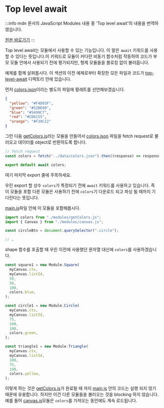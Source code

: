 # Top level await

:::info
mdn 문서의 JavaScript Modules 내용 중 'Top level await'의 내용을 번역하였습니다.

[원본 바로가기](https://developer.mozilla.org/en-US/docs/Web/JavaScript/Guide/Modules#top_level_await)
:::

Top level await는 모듈에서 사용할 수 있는 기능입니다. 이 말은 `await` 키워드를 사용할 수 있다는 뜻입니다.이 키워드로 모듈이 커다란 비동기 함수처럼 작동하여 코드가 부모 모듈 안에서 사용되기 전에 평가되지만, 형제 모듈들을 블로킹 없이 불러옵니다.

예제를 함께 살펴봅시다. 이 섹션의 이전 예제로부터 확장한 모든 파일과 코드가 [top-level-await](https://github.com/mdn/js-examples/tree/main/module-examples/top-level-await) 디렉토리 안에 있습니다.

먼저 [colors.json](https://github.com/mdn/js-examples/blob/main/module-examples/top-level-await/data/colors.json)이라는 별도의 파일에 팔레트를 선언해보겠습니다.
```json
{
  "yellow": "#F4D03F",
  "green": "#52BE80",
  "blue": "#5499C7",
  "red": "#CD6155",
  "orange": "#F39C12"
}

```

그런 다음 [getColors.js](https://github.com/mdn/js-examples/blob/main/module-examples/top-level-await/modules/getColors.js)라는 모듈을 만들어서 [colors.json](https://github.com/mdn/js-examples/blob/main/module-examples/top-level-await/data/colors.json) 파일을 fetch request로 불러오고 데이터를 object로 반환하도록 합니다.
```javascript
// fetch request
const colors = fetch("../data/colors.json").then((response) => response.json());

export default await colors;

```

여기 마지막 export 줄에 주목하세요.

우린 export 할 상수 `colors`가 특정되기 전에 `await` 키워드를 사용하고 있습니다. 즉 이 모듈을 포함 다른 모듈은 사용하기 전에 `colors`기 다운로드 되고 파싱 될 때까지 기다린다는 뜻입니다.

[main.js](https://github.com/mdn/js-examples/blob/main/module-examples/top-level-await/main.js)파일 안에 이 모듈을 포함해봅시다.
```javascript
import colors from "./modules/getColors.js";
import { Canvas } from "./modules/canvas.js";

const circleBtn = document.querySelector(".circle");

// …
```

shape 함수를 호출할 때 우린 이전에 사용했던 문자열 대신에 `colors`를 사용하겠습니다.
```javascript
const square1 = new Module.Square(
  myCanvas.ctx,
  myCanvas.listId,
  50,
  50,
  100,
  colors.blue,
);

const circle1 = new Module.Circle(
  myCanvas.ctx,
  myCanvas.listId,
  75,
  200,
  100,
  colors.green,
);

const triangle1 = new Module.Triangle(
  myCanvas.ctx,
  myCanvas.listId,
  100,
  75,
  190,
  colors.yellow,
);
```

이렇게 하는 것은 [getColors.js](https://github.com/mdn/js-examples/blob/main/module-examples/top-level-await/modules/getColors.js)가 완료될 때 까지 [main.js](https://github.com/mdn/js-examples/blob/main/module-examples/top-level-await/main.js) 안의 코드는 실행 되지 않기 때문에 유용합니다. 하지만 이건 다른 모듈들을 불러오는 것을 blocking 하지 않습니다. 예를 들어 [canvas.js](https://github.com/mdn/js-examples/blob/main/module-examples/top-level-await/modules/canvas.js)모듈은 `colors`를 가져오는 동안에도 계속 로드됩니다.